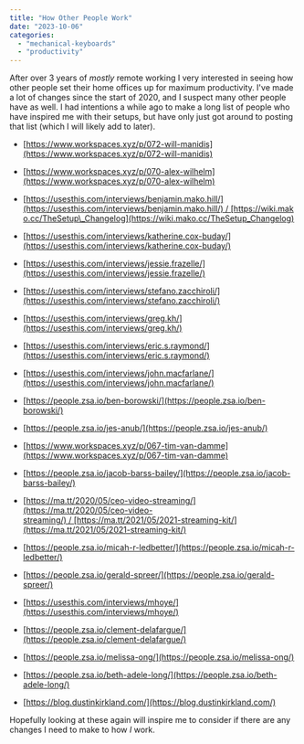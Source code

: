 ```yaml
---
title: "How Other People Work"
date: "2023-10-06"
categories: 
  - "mechanical-keyboards"
  - "productivity"
---
```


After over 3 years of _mostly_ remote working I very interested in seeing how other people set their home offices up for maximum productivity. I've made a lot of changes since the start of 2020, and I suspect many other people have as well. I had intentions a while ago to make a long list of people who have inspired me with their setups, but have only just got around to posting that list (which I will likely add to later).

- [https://www.workspaces.xyz/p/072-will-manidis](https://www.workspaces.xyz/p/072-will-manidis)

- [https://www.workspaces.xyz/p/070-alex-wilhelm](https://www.workspaces.xyz/p/070-alex-wilhelm)

- [https://usesthis.com/interviews/benjamin.mako.hill/](https://usesthis.com/interviews/benjamin.mako.hill/) / [https://wiki.mako.cc/TheSetup\_Changelog](https://wiki.mako.cc/TheSetup_Changelog)

- [https://usesthis.com/interviews/katherine.cox-buday/](https://usesthis.com/interviews/katherine.cox-buday/)

- [https://usesthis.com/interviews/jessie.frazelle/](https://usesthis.com/interviews/jessie.frazelle/)

- [https://usesthis.com/interviews/stefano.zacchiroli/](https://usesthis.com/interviews/stefano.zacchiroli/)

- [https://usesthis.com/interviews/greg.kh/](https://usesthis.com/interviews/greg.kh/)

- [https://usesthis.com/interviews/eric.s.raymond/](https://usesthis.com/interviews/eric.s.raymond/)

- [https://usesthis.com/interviews/john.macfarlane/](https://usesthis.com/interviews/john.macfarlane/)

- [https://people.zsa.io/ben-borowski/](https://people.zsa.io/ben-borowski/)

- [https://people.zsa.io/jes-anub/](https://people.zsa.io/jes-anub/)

- [https://www.workspaces.xyz/p/067-tim-van-damme](https://www.workspaces.xyz/p/067-tim-van-damme)

- [https://people.zsa.io/jacob-barss-bailey/](https://people.zsa.io/jacob-barss-bailey/)

- [https://ma.tt/2020/05/ceo-video-streaming/](https://ma.tt/2020/05/ceo-video-streaming/) / [https://ma.tt/2021/05/2021-streaming-kit/](https://ma.tt/2021/05/2021-streaming-kit/)

- [https://people.zsa.io/micah-r-ledbetter/](https://people.zsa.io/micah-r-ledbetter/)

- [https://people.zsa.io/gerald-spreer/](https://people.zsa.io/gerald-spreer/)

- [https://usesthis.com/interviews/mhoye/](https://usesthis.com/interviews/mhoye/)

- [https://people.zsa.io/clement-delafargue/](https://people.zsa.io/clement-delafargue/)

- [https://people.zsa.io/melissa-ong/](https://people.zsa.io/melissa-ong/)

- [https://people.zsa.io/beth-adele-long/](https://people.zsa.io/beth-adele-long/)

- [https://blog.dustinkirkland.com/](https://blog.dustinkirkland.com/)

Hopefully looking at these again will inspire me to consider if there are any changes I need to make to how _I_ work.
